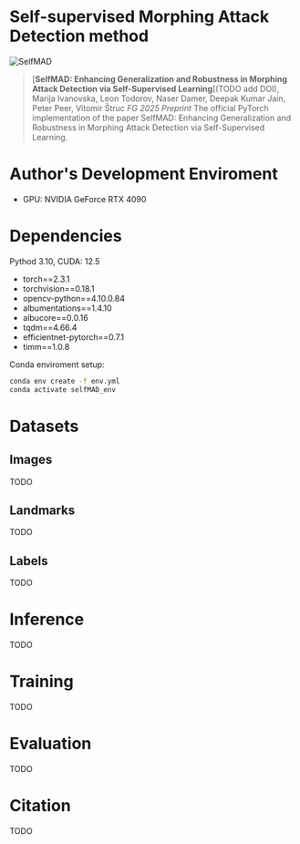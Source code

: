 # Self-supervised Morphing Attack Detection method
![SelfMAD](https://github.com/user-attachments/assets/d59c1b00-da81-4c57-b6b7-112dbc9292f6)
> [**SelfMAD: Enhancing Generalization and Robustness in Morphing Attack Detection via Self-Supervised Learning**](TODO add DOI),  
> Marija Ivanovska, Leon Todorov, Naser Damer, Deepak Kumar Jain, Peter Peer, Vitomir Štruc
> *FG 2025 Preprint*
The official PyTorch implementation of the paper SelfMAD: Enhancing Generalization and Robustness in Morphing
Attack Detection via Self-Supervised Learning.

# Author's Development Enviroment
* GPU: NVIDIA GeForce RTX 4090
  
# Dependencies
Pythod 3.10, CUDA: 12.5
- torch==2.3.1
- torchvision==0.18.1
- opencv-python==4.10.0.84
- albumentations==1.4.10
- albucore==0.0.16
- tqdm==4.66.4
- efficientnet-pytorch==0.7.1
- timm==1.0.8
  
Conda enviroment setup:
```bash
conda env create -f env.yml
conda activate selfMAD_env
```
# Datasets
## Images
TODO
## Landmarks
TODO
## Labels
TODO

# Inference
TODO
# Training
TODO
# Evaluation
TODO

# Citation
TODO
